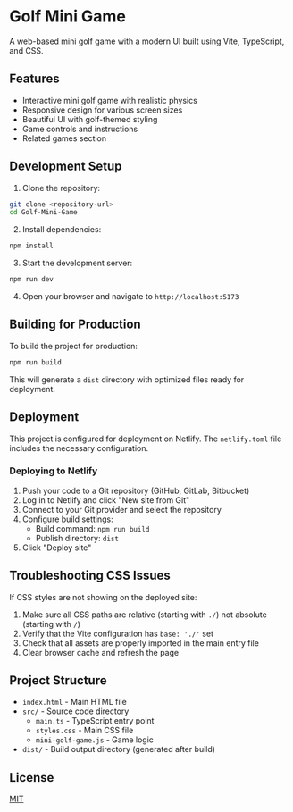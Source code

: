 # Golf Mini Game

A web-based mini golf game with a modern UI built using Vite, TypeScript, and CSS.

## Features

- Interactive mini golf game with realistic physics
- Responsive design for various screen sizes
- Beautiful UI with golf-themed styling
- Game controls and instructions
- Related games section

## Development Setup

1. Clone the repository:
```bash
git clone <repository-url>
cd Golf-Mini-Game
```

2. Install dependencies:
```bash
npm install
```

3. Start the development server:
```bash
npm run dev
```

4. Open your browser and navigate to `http://localhost:5173`

## Building for Production

To build the project for production:

```bash
npm run build
```

This will generate a `dist` directory with optimized files ready for deployment.

## Deployment

This project is configured for deployment on Netlify. The `netlify.toml` file includes the necessary configuration.

### Deploying to Netlify

1. Push your code to a Git repository (GitHub, GitLab, Bitbucket)
2. Log in to Netlify and click "New site from Git"
3. Connect to your Git provider and select the repository
4. Configure build settings:
   - Build command: `npm run build`
   - Publish directory: `dist`
5. Click "Deploy site"

## Troubleshooting CSS Issues

If CSS styles are not showing on the deployed site:

1. Make sure all CSS paths are relative (starting with `./`) not absolute (starting with `/`)
2. Verify that the Vite configuration has `base: './'` set
3. Check that all assets are properly imported in the main entry file
4. Clear browser cache and refresh the page

## Project Structure

- `index.html` - Main HTML file
- `src/` - Source code directory
  - `main.ts` - TypeScript entry point
  - `styles.css` - Main CSS file
  - `mini-golf-game.js` - Game logic
- `dist/` - Build output directory (generated after build)

## License

[MIT](LICENSE)
